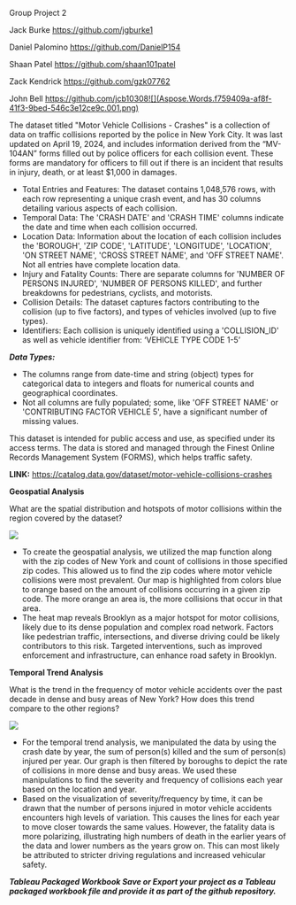 ﻿Group Project 2

Jack Burke https://github.com/jgburke1

Daniel Palomino https://github.com/DanielP154

Shaan Patel https://github.com/shaan101patel

Zack Kendrick https://github.com/gzk07762

John Bell https://github.com/jcb10308![](Aspose.Words.f759409a-af8f-41f3-9bed-546c3e12ce9c.001.png)

The dataset titled "Motor Vehicle Collisions - Crashes" is a collection of data on traffic collisions reported by the police in New York City. It was last updated on April 19, 2024, and includes information derived from the “MV-104AN” forms filled out by police officers for each collision event. These forms are mandatory for officers to fill out if there is an incident that results in injury, death, or at least $1,000 in damages.

- Total Entries and Features: The dataset contains 1,048,576 rows, with each row representing a unique crash event, and has 30 columns detailing various aspects of each collision.
- Temporal Data: The 'CRASH DATE' and 'CRASH TIME' columns indicate the date and time when each collision occurred.
- Location Data: Information about the location of each collision includes the 'BOROUGH', 'ZIP CODE', 'LATITUDE', 'LONGITUDE', 'LOCATION', 'ON STREET NAME', 'CROSS STREET NAME', and 'OFF STREET NAME'. Not all entries have complete location data.
- Injury and Fatality Counts: There are separate columns for 'NUMBER OF PERSONS INJURED', 'NUMBER OF PERSONS KILLED', and further breakdowns for pedestrians, cyclists, and motorists.
- Collision Details: The dataset captures factors contributing to the collision (up to five factors), and types of vehicles involved (up to five types).
- Identifiers: Each collision is uniquely identified using a 'COLLISION\_ID' as well as vehicle identifier from: ‘VEHICLE TYPE CODE 1-5’

***Data Types:***

- The columns range from date-time and string (object) types for categorical data to integers and floats for numerical counts and geographical coordinates.
- Not all columns are fully populated; some, like 'OFF STREET NAME' or 'CONTRIBUTING FACTOR VEHICLE 5', have a significant number of missing values.

This dataset is intended for public access and use, as specified under its access terms. The data is stored and managed through the Finest Online Records Management System (FORMS), which helps traffic safety.

**LINK:** <https://catalog.data.gov/dataset/motor-vehicle-collisions-crashes>

**Geospatial Analysis**

What are the spatial distribution and hotspots of motor collisions within the region covered by the dataset?

![](Aspose.Words.f759409a-af8f-41f3-9bed-546c3e12ce9c.002.jpeg)

- To create the geospatial analysis, we utilized the map function along with the zip codes of New York and count of collisions in those specified zip codes. This allowed us to find the zip codes where motor vehicle collisions were most prevalent. Our map is highlighted from colors blue to orange based on the amount of collisions occurring in a given zip code. The more orange an area is, the more collisions that occur in that area.
- The heat map reveals Brooklyn as a major hotspot for motor collisions, likely due to its dense population and complex road network. Factors like pedestrian traffic, intersections, and diverse driving could be likely contributors to this risk. Targeted interventions, such as improved enforcement and infrastructure, can enhance road safety in Brooklyn.

**Temporal Trend Analysis**

What is the trend in the frequency of motor vehicle accidents over the past decade in dense and busy areas of New York? How does this trend compare to the other regions?

![](Aspose.Words.f759409a-af8f-41f3-9bed-546c3e12ce9c.003.jpeg)

- For the temporal trend analysis, we manipulated the data by using the crash date by year, the sum of person(s) killed and the sum of person(s) injured per year. Our graph is then filtered by boroughs to depict the rate of collisions in more dense and busy areas. We used these manipulations to find the severity and frequency of collisions each year based on the location and year.
- Based on the visualization of severity/frequency by time, it can be drawn that the number of persons injured in motor vehicle accidents encounters high levels of variation. This causes the lines for each year to move closer towards the same values. However, the fatality data is more polarizing, illustrating high numbers of death in the earlier years of the data and lower numbers as the years grow on. This can most likely be attributed to stricter driving regulations and increased vehicular safety.

***Tableau Packaged Workbook Save or Export your project as a Tableau packaged workbook file and provide it as part of the github repository.***
